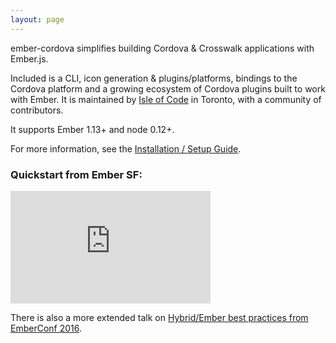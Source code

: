 ```yaml
---
layout: page
---
```


ember-cordova simplifies building Cordova & Crosswalk applications with Ember.js.

Included is a CLI, icon generation & plugins/platforms, bindings to the Cordova platform and a growing ecosystem of Cordova plugins built to work with Ember. It is maintained by [Isle of Code](https://isleofcode.com) in Toronto, with a community of contributors.

It supports Ember 1.13+ and node 0.12+.

For more information, see the [Installation / Setup Guide](pages/setup_guide).

### Quickstart from Ember SF:
<div class="video-container">
<iframe width="320" height="180" src="https://www.youtube.com/embed/WFhTpSe2hNE" frameborder="0" allowfullscreen></iframe>
</div>

There is also a more extended talk on [Hybrid/Ember best practices from EmberConf 2016](https://www.youtube.com/embed/Ry639hvWKbM).
